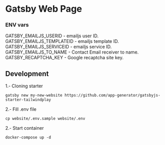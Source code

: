 # Gatsby Web Page

### ENV vars

GATSBY_EMAILJS_USERID - emailjs user ID.
GATSBY_EMAILJS_TEMPLATEID - emailjs template ID.
GATSBY_EMAILJS_SERVICEID - emailjs service ID.
GATSBY_EMAILJS_TO_NAME - Contact Email receiver to name.
GATSBY_RECAPTCHA_KEY - Google recaptcha site key.

## Development

1.- Cloning starter

`gatsby new my-new-website https://github.com/app-generator/gatsbyjs-starter-tailwindplay`

2.- Fill .env file

`cp website/.env.sample website/.env`

2.- Start container

`docker-compose up -d`

